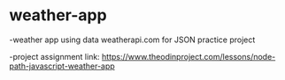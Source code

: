 # weather-app
-weather app using data weatherapi.com for JSON practice project

-project assignment link: https://www.theodinproject.com/lessons/node-path-javascript-weather-app

